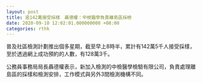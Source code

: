 ```yaml
---
layout: post
title: 逾142萬接受採樣　聶德權：中檢醫學負責離島區採檢
date: 2020-09-10 12:02:01.000000000 +08:00
categories: rthk
---
```


普及社區檢測計劃推出個多星期，截至早上8時半，累計有142萬5千人接受採樣，至於透過網上成功預約的人數，有128萬3千。

公務員事務局局長聶德權表示，新加入檢測的中檢醫學檢驗有限公司，負責處理離島區的採樣和檢測安排，工作模式與另外3間檢測機構不同。
